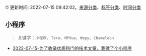:alarm_clock: 更新时间: 2022-07-15 09:42:02。[来源分类](../README.md)、[标签分类](../TAGS.md)、[时间分类](../TIMELINE.md)

## 小程序


> 关键字：`小程序`、`Taro`、`MPVue`、`Wepy`、`Chameleon`



- [2022-07-15-为了收录优质热门的技术文章，我做了个小程序](https://www.v2ex.com/t/866448) 